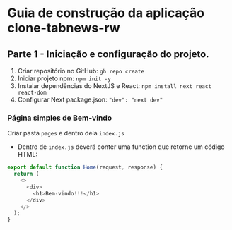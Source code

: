 # Guia de construção da aplicação clone-tabnews-rw

## Parte 1 - Iniciação e configuração do projeto.

1. Criar repositório no GitHub: `gh repo create`
2. Iniciar projeto npm: `npm init -y`
3. Instalar dependências do NextJS e React: `npm install next react react-dom`
4. Configurar Next package.json: `"dev": "next dev"`

### Página simples de Bem-vindo

Criar pasta `pages` e dentro dela `index.js`

- Dentro de `index.js` deverá conter uma function que retorne um código HTML:

```javascript
export default function Home(request, response) {
  return (
    <>
      <div>
        <h1>Bem-vindo!!!</h1>
      </div>
    </>
  );
}
```
